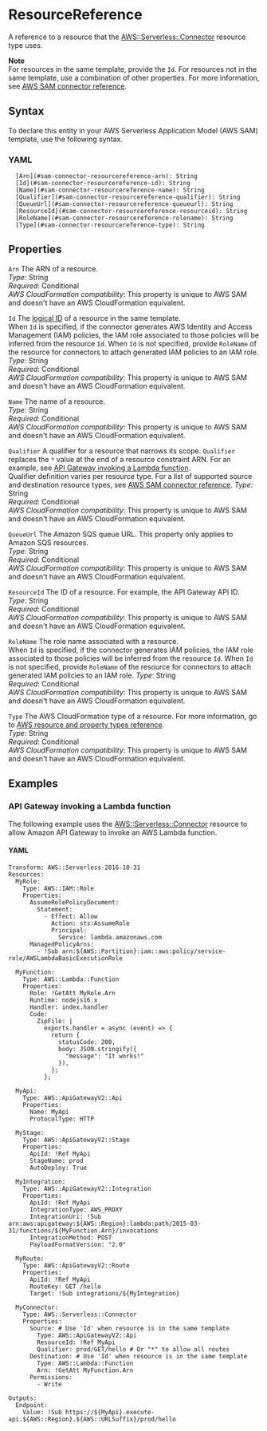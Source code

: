 # ResourceReference<a name="sam-property-connector-resourcereference"></a>

A reference to a resource that the [AWS::Serverless::Connector](sam-resource-connector.md) resource type uses\.

**Note**  
For resources in the same template, provide the `Id`\. For resources not in the same template, use a combination of other properties\. For more information, see [AWS SAM connector reference](reference-sam-connector.md)\.

## Syntax<a name="sam-property-connector-resourcereference-syntax"></a>

To declare this entity in your AWS Serverless Application Model \(AWS SAM\) template, use the following syntax\.

### YAML<a name="sam-property-connector-resourcereference-syntax.yaml"></a>

```
  [Arn](#sam-connector-resourcereference-arn): String
  [Id](#sam-connector-resourcereference-id): String
  [Name](#sam-connector-resourcereference-name): String
  [Qualifier](#sam-connector-resourcereference-qualifier): String
  [QueueUrl](#sam-connector-resourcereference-queueurl): String
  [ResourceId](#sam-connector-resourcereference-resourceid): String
  [RoleName](#sam-connector-resourcereference-rolename): String
  [Type](#sam-connector-resourcereference-type): String
```

## Properties<a name="sam-property-connector-resourcereference-properties"></a>

 `Arn`   <a name="sam-connector-resourcereference-arn"></a>
The ARN of a resource\.  
*Type*: String  
*Required*: Conditional  
*AWS CloudFormation compatibility*: This property is unique to AWS SAM and doesn't have an AWS CloudFormation equivalent\.

 `Id`   <a name="sam-connector-resourcereference-id"></a>
The [logical ID](https://docs.aws.amazon.com/AWSCloudFormation/latest/UserGuide/resources-section-structure.html) of a resource in the same template\.  
When `Id` is specified, if the connector generates AWS Identity and Access Management \(IAM\) policies, the IAM role associated to those policies will be inferred from the resource `Id`\. When `Id` is not specified, provide `RoleName` of the resource for connectors to attach generated IAM policies to an IAM role\.
*Type*: String  
*Required*: Conditional  
*AWS CloudFormation compatibility*: This property is unique to AWS SAM and doesn't have an AWS CloudFormation equivalent\.

 `Name`   <a name="sam-connector-resourcereference-name"></a>
The name of a resource\.  
*Type*: String  
*Required*: Conditional  
*AWS CloudFormation compatibility*: This property is unique to AWS SAM and doesn't have an AWS CloudFormation equivalent\.

 `Qualifier`   <a name="sam-connector-resourcereference-qualifier"></a>
A qualifier for a resource that narrows its scope\. `Qualifier` replaces the `*` value at the end of a resource constraint ARN\. For an example, see [API Gateway invoking a Lambda function](#sam-property-connector-resourcereference--examples--api-gateway-invoking-a-lambda-function)\.  
Qualifier definition varies per resource type\. For a list of supported source and destination resource types, see [AWS SAM connector reference](reference-sam-connector.md)\.
*Type*: String  
*Required*: Conditional  
*AWS CloudFormation compatibility*: This property is unique to AWS SAM and doesn't have an AWS CloudFormation equivalent\.

 `QueueUrl`   <a name="sam-connector-resourcereference-queueurl"></a>
The Amazon SQS queue URL\. This property only applies to Amazon SQS resources\.  
*Type*: String  
*Required*: Conditional  
*AWS CloudFormation compatibility*: This property is unique to AWS SAM and doesn't have an AWS CloudFormation equivalent\.

 `ResourceId`   <a name="sam-connector-resourcereference-resourceid"></a>
The ID of a resource\. For example, the API Gateway API ID\.  
*Type*: String  
*Required*: Conditional  
*AWS CloudFormation compatibility*: This property is unique to AWS SAM and doesn't have an AWS CloudFormation equivalent\.

 `RoleName`   <a name="sam-connector-resourcereference-rolename"></a>
The role name associated with a resource\.  
When `Id` is specified, if the connector generates IAM policies, the IAM role associated to those policies will be inferred from the resource `Id`\. When `Id` is not specified, provide `RoleName` of the resource for connectors to attach generated IAM policies to an IAM role\.
*Type*: String  
*Required*: Conditional  
*AWS CloudFormation compatibility*: This property is unique to AWS SAM and doesn't have an AWS CloudFormation equivalent\.

 `Type`   <a name="sam-connector-resourcereference-type"></a>
The AWS CloudFormation type of a resource\. For more information, go to [AWS resource and property types reference](https://docs.aws.amazon.com/AWSCloudFormation/latest/UserGuide/aws-template-resource-type-ref.html)\.  
*Type*: String  
*Required*: Conditional  
*AWS CloudFormation compatibility*: This property is unique to AWS SAM and doesn't have an AWS CloudFormation equivalent\.

## Examples<a name="sam-property-connector-resourcereference--examples"></a>

### API Gateway invoking a Lambda function<a name="sam-property-connector-resourcereference--examples--api-gateway-invoking-a-lambda-function"></a>

The following example uses the [AWS::Serverless::Connector](sam-resource-connector.md) resource to allow Amazon API Gateway to invoke an AWS Lambda function\.

#### YAML<a name="sam-property-connector-resourcereference--examples--api-gateway-invoking-a-lambda-function--yaml"></a>

```
Transform: AWS::Serverless-2016-10-31
Resources:
  MyRole:
    Type: AWS::IAM::Role
    Properties:
      AssumeRolePolicyDocument:
        Statement:
          - Effect: Allow
            Action: sts:AssumeRole
            Principal:
              Service: lambda.amazonaws.com
      ManagedPolicyArns:
        - !Sub arn:${AWS::Partition}:iam::aws:policy/service-role/AWSLambdaBasicExecutionRole

  MyFunction:
    Type: AWS::Lambda::Function
    Properties:
      Role: !GetAtt MyRole.Arn
      Runtime: nodejs16.x
      Handler: index.handler
      Code:
        ZipFile: |
          exports.handler = async (event) => {
            return {
              statusCode: 200,
              body: JSON.stringify({
                "message": "It works!"
              }),
            };
          };

  MyApi:
    Type: AWS::ApiGatewayV2::Api
    Properties:
      Name: MyApi
      ProtocolType: HTTP

  MyStage:
    Type: AWS::ApiGatewayV2::Stage
    Properties:
      ApiId: !Ref MyApi
      StageName: prod
      AutoDeploy: True

  MyIntegration:
    Type: AWS::ApiGatewayV2::Integration
    Properties:
      ApiId: !Ref MyApi
      IntegrationType: AWS_PROXY
      IntegrationUri: !Sub arn:aws:apigateway:${AWS::Region}:lambda:path/2015-03-31/functions/${MyFunction.Arn}/invocations
      IntegrationMethod: POST
      PayloadFormatVersion: "2.0"

  MyRoute:
    Type: AWS::ApiGatewayV2::Route
    Properties:
      ApiId: !Ref MyApi
      RouteKey: GET /hello
      Target: !Sub integrations/${MyIntegration}

  MyConnector:
    Type: AWS::Serverless::Connector
    Properties:
      Source: # Use 'Id' when resource is in the same template
        Type: AWS::ApiGatewayV2::Api
        ResourceId: !Ref MyApi
        Qualifier: prod/GET/hello # Or "*" to allow all routes
      Destination: # Use 'Id' when resource is in the same template
        Type: AWS::Lambda::Function
        Arn: !GetAtt MyFunction.Arn
      Permissions:
        - Write

Outputs:
  Endpoint:
    Value: !Sub https://${MyApi}.execute-api.${AWS::Region}.${AWS::URLSuffix}/prod/hello
```